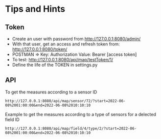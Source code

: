 # Tips and Hints

## Token
* Create an user with password from http://127.0.0.1:8080/admin/
* With that user, get an access and refresh token from: http://127.0.0.1:8080/token/
* POSTMAN => Key: Authorization Value: Bearer [access token]
* To test: http://127.0.0.1:8080/api/map/testToken/1/
* Define the life of the TOKEN in settings.py

## API
To get the measures according to a sensor ID
```
http://127.0.0.1:8080/api/map/sensor/72/?start=2022-06-08%2001:00:00&end=2022-06-08%2010:10:10
```

Example to get the measures according to a type of sensors for a delected field ID

```
http://127.0.0.1:8080/api/map/field/4/type/2/?start=2022-06-08%2001:00:00&end=2022-06-08%2010:10:10
```